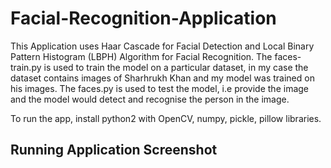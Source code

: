 # Facial-Recognition-Application

This Application uses Haar Cascade for Facial Detection and Local Binary Pattern Histogram (LBPH) Algorithm for Facial Recognition.
The faces-train.py is used to train the model on a particular dataset, in my case the dataset contains images of Sharhrukh Khan and my model was trained on his images.
The faces.py is used to test the model, i.e provide the image and the model would detect and recognise the person in the image.

To run the app, install python2 with OpenCV, numpy, pickle, pillow libraries.

## Running Application Screenshot


